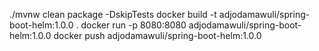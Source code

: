 ./mvnw clean package -DskipTests
docker build -t adjodamawuli/spring-boot-helm:1.0.0 .
docker run -p 8080:8080 adjodamawuli/spring-boot-helm:1.0.0
docker push adjodamawuli/spring-boot-helm:1.0.0
